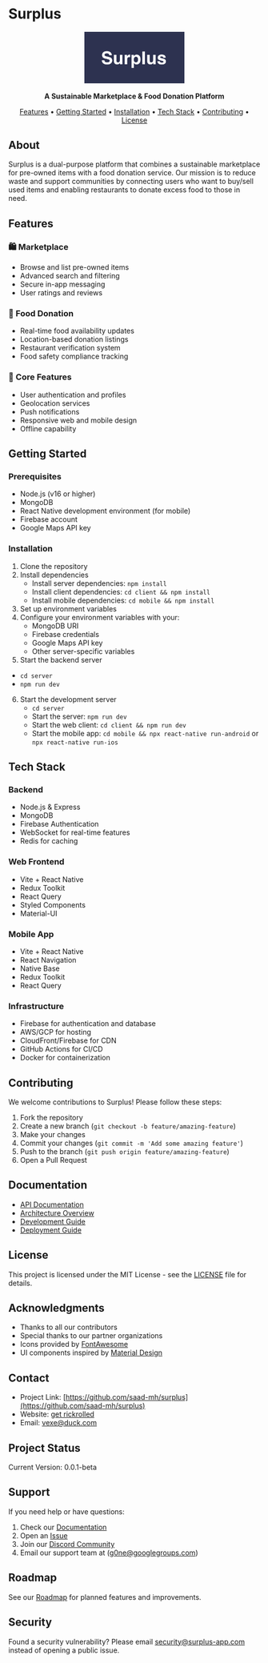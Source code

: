 # Surplus

<p align="center">
  <img src="assets/surplus-logo.png" alt="Surplus Logo" width="200"/>
</p>

<p align="center">
  <strong>A Sustainable Marketplace & Food Donation Platform</strong>
</p>

<p align="center">
  <a href="#features">Features</a> •
  <a href="#getting-started">Getting Started</a> •
  <a href="#installation">Installation</a> •
  <a href="#tech-stack">Tech Stack</a> •
  <a href="#contributing">Contributing</a> •
  <a href="#license">License</a>
</p>

## About

Surplus is a dual-purpose platform that combines a sustainable marketplace for pre-owned items with a food donation service. Our mission is to reduce waste and support communities by connecting users who want to buy/sell used items and enabling restaurants to donate excess food to those in need.

## Features

### 🛍️ Marketplace
- Browse and list pre-owned items
- Advanced search and filtering
- Secure in-app messaging
- User ratings and reviews

### 🍱 Food Donation
- Real-time food availability updates
- Location-based donation listings
- Restaurant verification system
- Food safety compliance tracking

### 📱 Core Features
- User authentication and profiles
- Geolocation services
- Push notifications
- Responsive web and mobile design
- Offline capability

## Getting Started

### Prerequisites

- Node.js (v16 or higher)
- MongoDB
- React Native development environment (for mobile)
- Firebase account
- Google Maps API key

### Installation

1. Clone the repository
2. Install dependencies
   - Install server dependencies: `npm install`
   - Install client dependencies: `cd client && npm install`
   - Install mobile dependencies: `cd mobile && npm install`
3. Set up environment variables
4. Configure your environment variables with your:
   - MongoDB URI
   - Firebase credentials
   - Google Maps API key
   - Other server-specific variables
5. Start the backend server
- `cd server`
- `npm run dev`

6. Start the development server
   - `cd server`
   - Start the server: `npm run dev`
   - Start the web client: `cd client && npm run dev`
   - Start the mobile app: `cd mobile && npx react-native run-android` or `npx react-native run-ios`





## Tech Stack

### Backend
- Node.js & Express
- MongoDB
- Firebase Authentication
- WebSocket for real-time features
- Redis for caching

### Web Frontend
- Vite + React Native
- Redux Toolkit
- React Query
- Styled Components
- Material-UI

### Mobile App
- Vite + React Native
- React Navigation
- Native Base
- Redux Toolkit
- React Query

### Infrastructure
- Firebase for authentication and database
- AWS/GCP for hosting
- CloudFront/Firebase for CDN
- GitHub Actions for CI/CD
- Docker for containerization

## Contributing

We welcome contributions to Surplus! Please follow these steps:

1. Fork the repository
2. Create a new branch (`git checkout -b feature/amazing-feature`)
3. Make your changes
4. Commit your changes (`git commit -m 'Add some amazing feature'`)
5. Push to the branch (`git push origin feature/amazing-feature`)
6. Open a Pull Request



## Documentation

- [API Documentation](https://youtu.be/dQw4w9WgXcQ?si=_XUT20tuup-fX-z_)
- [Architecture Overview](docs/architecture.md)
- [Development Guide](docs/development.md)
- [Deployment Guide](docs/deployment.md)

## License

This project is licensed under the MIT License - see the [LICENSE](LICENSE) file for details.

## Acknowledgments

- Thanks to all our contributors
- Special thanks to our partner organizations
- Icons provided by [FontAwesome](https://fontawesome.com)
- UI components inspired by [Material Design](https://material.io)

## Contact

- Project Link: [https://github.com/saad-mh/surplus](https://github.com/saad-mh/surplus)
- Website: [get rickrolled](https://youtu.be/dQw4w9WgXcQ?si=_XUT20tuup-fX-z_)
- Email: vexe@duck.com

## Project Status

Current Version: 0.0.1-beta

## Support

If you need help or have questions:
1. Check our [Documentation](docs/)
2. Open an [Issue](https://github.com/yourusername/surplus/issues)
3. Join our [Discord Community](https://discord.gg/surplus)
4. Email our support team at (g0ne@googlegroups.com)

## Roadmap

See our [Roadmap](roadmap.md) for planned features and improvements.

## Security

Found a security vulnerability? Please email security@surplus-app.com instead of opening a public issue.